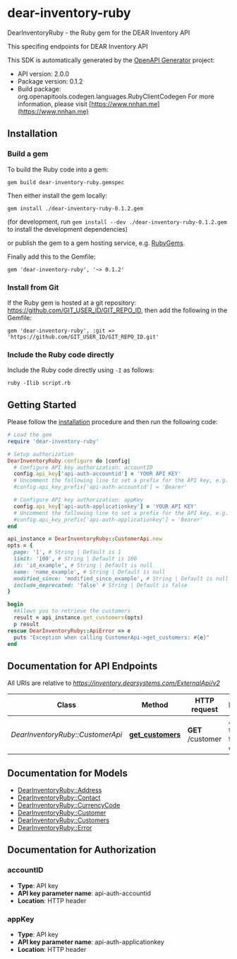 # dear-inventory-ruby

DearInventoryRuby - the Ruby gem for the DEAR Inventory API

This specifing endpoints for DEAR Inventory API

This SDK is automatically generated by the [OpenAPI Generator](https://openapi-generator.tech) project:

- API version: 2.0.0
- Package version: 0.1.2
- Build package: org.openapitools.codegen.languages.RubyClientCodegen
For more information, please visit [https://www.nnhan.me](https://www.nnhan.me)

## Installation

### Build a gem

To build the Ruby code into a gem:

```shell
gem build dear-inventory-ruby.gemspec
```

Then either install the gem locally:

```shell
gem install ./dear-inventory-ruby-0.1.2.gem
```

(for development, run `gem install --dev ./dear-inventory-ruby-0.1.2.gem` to install the development dependencies)

or publish the gem to a gem hosting service, e.g. [RubyGems](https://rubygems.org/).

Finally add this to the Gemfile:

    gem 'dear-inventory-ruby', '~> 0.1.2'

### Install from Git

If the Ruby gem is hosted at a git repository: https://github.com/GIT_USER_ID/GIT_REPO_ID, then add the following in the Gemfile:

    gem 'dear-inventory-ruby', :git => 'https://github.com/GIT_USER_ID/GIT_REPO_ID.git'

### Include the Ruby code directly

Include the Ruby code directly using `-I` as follows:

```shell
ruby -Ilib script.rb
```

## Getting Started

Please follow the [installation](#installation) procedure and then run the following code:

```ruby
# Load the gem
require 'dear-inventory-ruby'

# Setup authorization
DearInventoryRuby.configure do |config|
  # Configure API key authorization: accountID
  config.api_key['api-auth-accountid'] = 'YOUR API KEY'
  # Uncomment the following line to set a prefix for the API key, e.g. 'Bearer' (defaults to nil)
  #config.api_key_prefix['api-auth-accountid'] = 'Bearer'

  # Configure API key authorization: appKey
  config.api_key['api-auth-applicationkey'] = 'YOUR API KEY'
  # Uncomment the following line to set a prefix for the API key, e.g. 'Bearer' (defaults to nil)
  #config.api_key_prefix['api-auth-applicationkey'] = 'Bearer'
end

api_instance = DearInventoryRuby::CustomerApi.new
opts = {
  page: '1', # String | Default is 1
  limit: '100', # String | Default is 100
  id: 'id_example', # String | Default is null
  name: 'name_example', # String | Default is null
  modified_since: 'modified_since_example', # String | Default is null
  include_deprecated: 'false' # String | Default is false
}

begin
  #Allows you to retrieve the customers
  result = api_instance.get_customers(opts)
  p result
rescue DearInventoryRuby::ApiError => e
  puts "Exception when calling CustomerApi->get_customers: #{e}"
end

```

## Documentation for API Endpoints

All URIs are relative to *https://inventory.dearsystems.com/ExternalApi/v2*

Class | Method | HTTP request | Description
------------ | ------------- | ------------- | -------------
*DearInventoryRuby::CustomerApi* | [**get_customers**](docs/CustomerApi.md#get_customers) | **GET** /customer | Allows you to retrieve the customers


## Documentation for Models

 - [DearInventoryRuby::Address](docs/Address.md)
 - [DearInventoryRuby::Contact](docs/Contact.md)
 - [DearInventoryRuby::CurrencyCode](docs/CurrencyCode.md)
 - [DearInventoryRuby::Customer](docs/Customer.md)
 - [DearInventoryRuby::Customers](docs/Customers.md)
 - [DearInventoryRuby::Error](docs/Error.md)


## Documentation for Authorization


### accountID


- **Type**: API key
- **API key parameter name**: api-auth-accountid
- **Location**: HTTP header

### appKey


- **Type**: API key
- **API key parameter name**: api-auth-applicationkey
- **Location**: HTTP header

